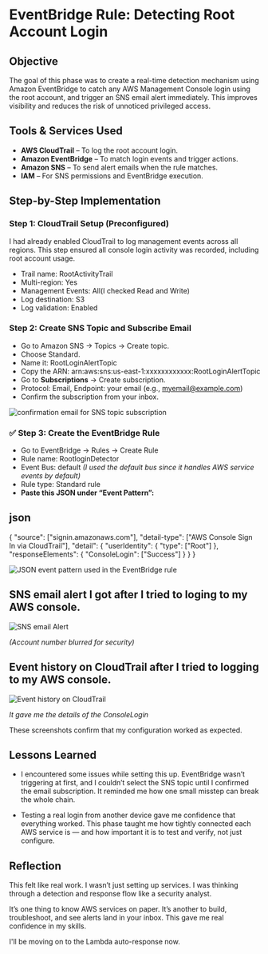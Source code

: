 # EventBridge Rule: Detecting Root Account Login

## Objective

The goal of this phase was to create a real-time detection mechanism using Amazon EventBridge to catch any AWS Management Console login using the root account, and trigger an SNS email alert immediately. This improves visibility and reduces the risk of unnoticed privileged access.

## Tools & Services Used

- **AWS CloudTrail** – To log the root account login.
- **Amazon EventBridge** – To match login events and trigger actions.
- **Amazon SNS** – To send alert emails when the rule matches.
- **IAM** – For SNS permissions and EventBridge execution.

## Step-by-Step Implementation

###  Step 1: CloudTrail Setup (Preconfigured)

I had already enabled CloudTrail to log management events across all regions. This step ensured all console login activity was recorded, including root account usage.

- Trail name: RootActivityTrail
- Multi-region: Yes
- Management Events: All(I checked Read and Write)
- Log destination: S3
- Log validation: Enabled

###  Step 2: Create SNS Topic and Subscribe Email

- Go to Amazon SNS → Topics → Create topic.
- Choose Standard.
- Name it: RootLoginAlertTopic
- Copy the ARN: arn:aws:sns:us-east-1:xxxxxxxxxxxx:RootLoginAlertTopic
- Go to **Subscriptions** → Create subscription.
- Protocol: Email, Endpoint: your email (e.g., myemail@example.com)
- Confirm the subscription from your inbox.
  
![confirmation email for SNS topic subscription](https://github.com/user-attachments/assets/e4533f01-6f86-493a-9a0b-c324973d6f5c)

### ✅ Step 3: Create the EventBridge Rule

- Go to EventBridge → Rules → Create Rule
- Rule name: RootloginDetector
- Event Bus: default
   _(I used the default bus since it handles AWS service events by default)_
- Rule type: Standard rule
- **Paste this JSON under “Event Pattern”:**

 ## json
{
  "source": ["signin.amazonaws.com"],
  "detail-type": ["AWS Console Sign In via CloudTrail"],
  "detail": {
    "userIdentity": {
      "type": ["Root"]
    },
    "responseElements": {
      "ConsoleLogin": ["Success"]
    }
  }
}


![JSON event pattern used in the EventBridge rule](https://github.com/user-attachments/assets/64e3701a-34ca-4ebc-a2ca-a7e6e3d0acc6)

## SNS email alert I got after I tried to loging to my AWS console. 

![SNS email Alert](https://github.com/user-attachments/assets/e9c7f7b6-051a-41dc-b23b-ebe3615cf3e6)

_(Account number blurred for security)_

## Event history on CloudTrail after I tried to logging to my AWS console. 

![Event history on CloudTrail](https://github.com/user-attachments/assets/59cf3f4c-b4fc-4705-bc9d-bcc17679a6bb)

_It gave me the details of the ConsoleLogin_

These screenshots confirm that my configuration worked as expected.


## Lessons Learned

- I encountered some issues while setting this up. EventBridge wasn’t triggering at first, and I couldn’t select the SNS topic until I confirmed the email subscription. It reminded me how one small misstep can break the whole chain.

- Testing a real login from another device gave me confidence that everything worked. This phase taught me how tightly connected each AWS service is — and how important it is to test and verify, not just configure.

## Reflection

 This felt like real work. I wasn’t just setting up services. I was thinking through a detection and response flow like a security analyst.

 It’s one thing to know AWS services on paper. It’s another to build, troubleshoot, and see alerts land in your inbox. This gave me real confidence in my skills.

 I'll be moving on to the Lambda auto-response now.
